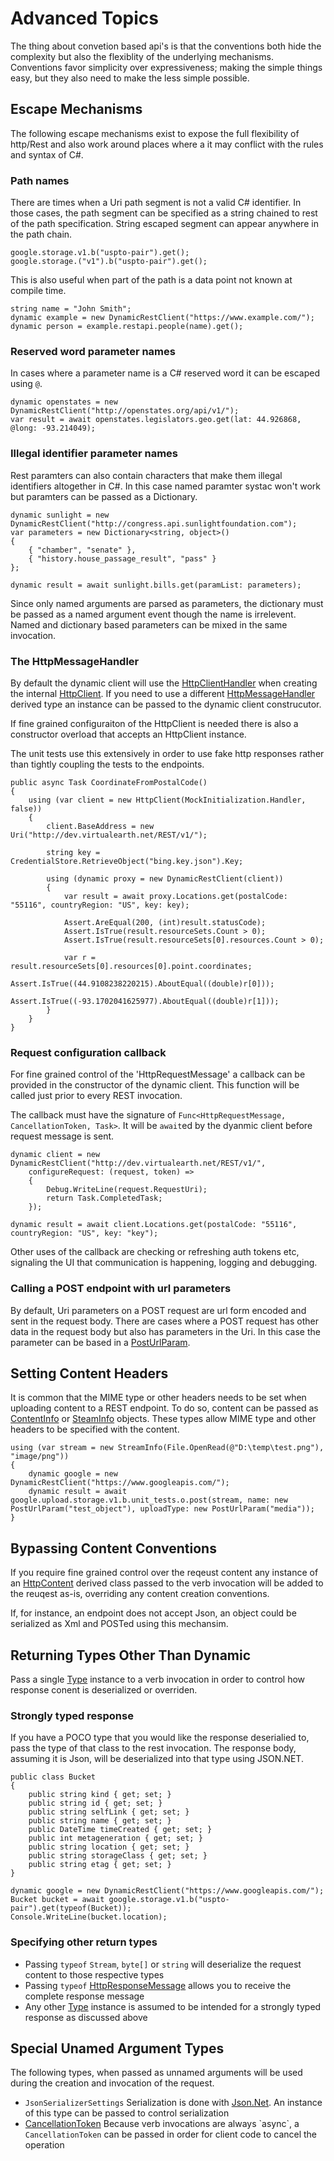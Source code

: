 ﻿# Advanced Topics

The thing about convetion based api's is that the conventions both hide the complexity but also the flexiblity of the
underlying mechanisms. Conventions favor simplicity over expressiveness; making the simple things easy, but they also need
to make the less simple possible.

## Escape Mechanisms

The following escape mechanisms exist to expose the full flexibility of http/Rest and also work around
places where a it may conflict with the rules and syntax of C#.

### Path names

There are times when a Uri path segment is not a valid C# identifier. In those cases, the path segment can be specified as a string
chained to rest of the path specification. String escaped segment can appear anywhere in the path chain.

    google.storage.v1.b("uspto-pair").get();
    google.storage.("v1").b("uspto-pair").get();

This is also useful when part of the path is a data point not known at compile time.

    string name = "John Smith";
    dynamic example = new DynamicRestClient("https://www.example.com/");
    dynamic person = example.restapi.people(name).get();

### Reserved word parameter names

In cases where a parameter name is a C# reserved word it can be escaped using `@`.

    dynamic openstates = new DynamicRestClient("http://openstates.org/api/v1/");
    var result = await openstates.legislators.geo.get(lat: 44.926868, @long: -93.214049);

### Illegal identifier parameter names

Rest paramters can also contain characters that make them illegal identifiers altogether in C#. In this case named paramter systac won't work but paramters can be passed as a Dictionary.

    dynamic sunlight = new DynamicRestClient("http://congress.api.sunlightfoundation.com");
    var parameters = new Dictionary<string, object>()
    {
        { "chamber", "senate" },
        { "history.house_passage_result", "pass" }
    };

    dynamic result = await sunlight.bills.get(paramList: parameters);

Since only named arguments are parsed as parameters, the dictionary must be passed as a named argument event though the name is irrelevent.
Named and dictionary based parameters can be mixed in the same invocation.

### The HttpMessageHandler

By default the dynamic client will use the [HttpClientHandler](xref:System.Net.Http.HttpClientHandler)
when creating the internal [HttpClient](xref:System.Net.Http.HttpClient). If you need to use a different
[HttpMessageHandler](xref:System.Net.Http.HttpMessageHandler) derived type an instance can be passed to the dynamic client construcutor.

If fine grained configuraiton of the HttpClient is needed there is also a constructor overload that accepts an HttpClient instance.

The unit tests use this extensively in order to use fake http responses rather than tightly coupling the tests to the endpoints.

    public async Task CoordinateFromPostalCode()
    {
        using (var client = new HttpClient(MockInitialization.Handler, false))
        {
            client.BaseAddress = new Uri("http://dev.virtualearth.net/REST/v1/");

            string key = CredentialStore.RetrieveObject("bing.key.json").Key;

            using (dynamic proxy = new DynamicRestClient(client))
            {
                var result = await proxy.Locations.get(postalCode: "55116", countryRegion: "US", key: key);

                Assert.AreEqual(200, (int)result.statusCode);
                Assert.IsTrue(result.resourceSets.Count > 0);
                Assert.IsTrue(result.resourceSets[0].resources.Count > 0);

                var r = result.resourceSets[0].resources[0].point.coordinates;
                Assert.IsTrue((44.9108238220215).AboutEqual((double)r[0]));
                Assert.IsTrue((-93.1702041625977).AboutEqual((double)r[1]));
            }
        }
    }

### Request configuration callback

For fine grained control of the 'HttpRequestMessage' a callback can be provided in the constructor of the dynamic client.
This function will be called just prior to every REST invocation.

The callback must have the signature of `Func<HttpRequestMessage, CancellationToken, Task>`. It will be `await`ed by the dyanmic client
before request message is sent. 

    dynamic client = new DynamicRestClient("http://dev.virtualearth.net/REST/v1/",
        configureRequest: (request, token) =>
        {
            Debug.WriteLine(request.RequestUri);
            return Task.CompletedTask;
        });

    dynamic result = await client.Locations.get(postalCode: "55116", countryRegion: "US", key: "key");

Other uses of the callback are checking or refreshing auth tokens etc, signaling the UI that communication is 
happening, logging and debugging.

### Calling a POST endpoint with url parameters

By default, Uri parameters on a POST request are url form encoded and sent in the request body. There are cases where a POST request has other data in the request body but also has parameters in the Uri. In this case the parameter can be based in a [PostUrlParam](xref:DynamicRestProxy.PortableHttpClient.PostUrlParam).

## Setting Content Headers

It is common that the MIME type or other headers needs to be set when uploading content to a REST endpoint.
To do so, content can be passed as [ContentInfo](xref:DynamicRestProxy.PortableHttpClient.ContentInfo) or [SteamInfo](xref:DynamicRestProxy.PortableHttpClient.StreamInfo) objects. 
These types allow MIME type and other headers to be specified with the content.

    using (var stream = new StreamInfo(File.OpenRead(@"D:\temp\test.png"), "image/png"))
    {
        dynamic google = new DynamicRestClient("https://www.googleapis.com/");
        dynamic result = await google.upload.storage.v1.b.unit_tests.o.post(stream, name: new PostUrlParam("test_object"), uploadType: new PostUrlParam("media"));
    }

## Bypassing Content Conventions

If you require fine grained control over the reqeust content any instance of an
[HttpContent](https://msdn.microsoft.com/en-us/library/system.type(v=vs.110).aspx) derived
class passed to the verb invocation will be added to the reuqest as-is, overriding any content creation conventions.

If, for instance, an endpoint does not accept Json, an object could be serialized as Xml
and POSTed using this mechansim.

## Returning Types Other Than Dynamic

Pass a single [Type](https://msdn.microsoft.com/en-us/library/system.type(v=vs.110).aspx) instance to a verb invocation in order
to control how response conent is deserialized or overriden.

### Strongly typed response

If you have a POCO type that you would like the response deserialied to, pass the type of that class to the rest invocation.
The response body, assuming it is Json, will be deserialized into that type using JSON.NET.

    public class Bucket
    {
        public string kind { get; set; }
        public string id { get; set; }
        public string selfLink { get; set; }
        public string name { get; set; }
        public DateTime timeCreated { get; set; }
        public int metageneration { get; set; }
        public string location { get; set; }
        public string storageClass { get; set; }
        public string etag { get; set; }
    }

    dynamic google = new DynamicRestClient("https://www.googleapis.com/");
    Bucket bucket = await google.storage.v1.b("uspto-pair").get(typeof(Bucket));
    Console.WriteLine(bucket.location);

### Specifying other return types

- Passing `typeof` `Stream`, `byte[]` or `string` will deserialize the request content to those respective types
- Passing `typeof` [HttpResponseMessage](https://docs.microsoft.com/en-us/dotnet/api/system.net.http.httpresponsemessage?view=netframework-4.7) allows you to receive the complete response message
- Any other [Type](xref:System.Type) instance is assumed to be intended for a strongly typed response as discussed above

## Special Unamed Argument Types

The following types, when passed as unnamed arguments will be used during the creation and invocation of the request.

- `JsonSerializerSettings` Serialization is done with [Json.Net](http://www.newtonsoft.com/json). An instance of this type can be passed to control serialization
- [CancellationToken](http://msdn.microsoft.com/query/dev15.query?appId=Dev15IDEF1&l=EN-US&k=k(System.Threading.CancellationToken);k(SolutionItemsProject);k(TargetFrameworkMoniker-.NETFramework,Version%3Dv4.6.1);k(DevLang-csharp)&rd=true)
Because verb invocations are always `async`, a `CancellationToken` can be passed in order for client code to cancel the operation
